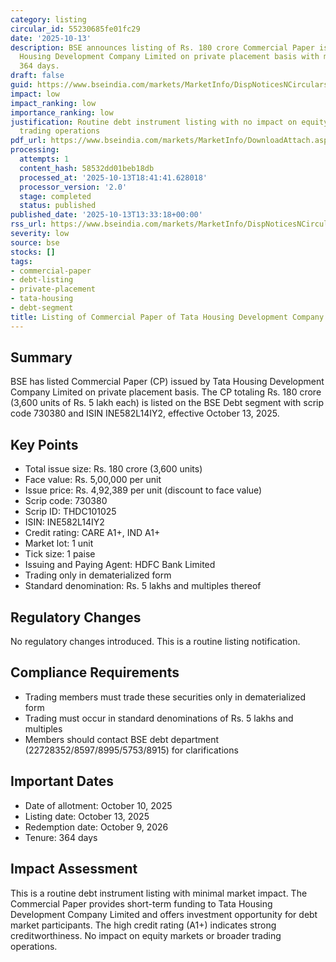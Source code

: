 ```yaml
---
category: listing
circular_id: 55230685fe01fc29
date: '2025-10-13'
description: BSE announces listing of Rs. 180 crore Commercial Paper issued by Tata
  Housing Development Company Limited on private placement basis with maturity of
  364 days.
draft: false
guid: https://www.bseindia.com/markets/MarketInfo/DispNoticesNCirculars.aspx?Noticeid={15A27013-1918-456C-B636-C22839A54269}&noticeno=20251013-36&dt=10/13/2025&icount=36&totcount=65&flag=0
impact: low
impact_ranking: low
importance_ranking: low
justification: Routine debt instrument listing with no impact on equity markets or
  trading operations
pdf_url: https://www.bseindia.com/markets/MarketInfo/DownloadAttach.aspx?id=20251013-36&attachedId=
processing:
  attempts: 1
  content_hash: 58532dd01beb18db
  processed_at: '2025-10-13T18:41:41.628018'
  processor_version: '2.0'
  stage: completed
  status: published
published_date: '2025-10-13T13:33:18+00:00'
rss_url: https://www.bseindia.com/markets/MarketInfo/DispNoticesNCirculars.aspx?Noticeid={15A27013-1918-456C-B636-C22839A54269}&noticeno=20251013-36&dt=10/13/2025&icount=36&totcount=65&flag=0
severity: low
source: bse
stocks: []
tags:
- commercial-paper
- debt-listing
- private-placement
- tata-housing
- debt-segment
title: Listing of Commercial Paper of Tata Housing Development Company Limited
---
```


## Summary

BSE has listed Commercial Paper (CP) issued by Tata Housing Development Company Limited on private placement basis. The CP totaling Rs. 180 crore (3,600 units of Rs. 5 lakh each) is listed on the BSE Debt segment with scrip code 730380 and ISIN INE582L14IY2, effective October 13, 2025.

## Key Points

- Total issue size: Rs. 180 crore (3,600 units)
- Face value: Rs. 5,00,000 per unit
- Issue price: Rs. 4,92,389 per unit (discount to face value)
- Scrip code: 730380
- Scrip ID: THDC101025
- ISIN: INE582L14IY2
- Credit rating: CARE A1+, IND A1+
- Market lot: 1 unit
- Tick size: 1 paise
- Issuing and Paying Agent: HDFC Bank Limited
- Trading only in dematerialized form
- Standard denomination: Rs. 5 lakhs and multiples thereof

## Regulatory Changes

No regulatory changes introduced. This is a routine listing notification.

## Compliance Requirements

- Trading members must trade these securities only in dematerialized form
- Trading must occur in standard denominations of Rs. 5 lakhs and multiples
- Members should contact BSE debt department (22728352/8597/8995/5753/8915) for clarifications

## Important Dates

- Date of allotment: October 10, 2025
- Listing date: October 13, 2025
- Redemption date: October 9, 2026
- Tenure: 364 days

## Impact Assessment

This is a routine debt instrument listing with minimal market impact. The Commercial Paper provides short-term funding to Tata Housing Development Company Limited and offers investment opportunity for debt market participants. The high credit rating (A1+) indicates strong creditworthiness. No impact on equity markets or broader trading operations.